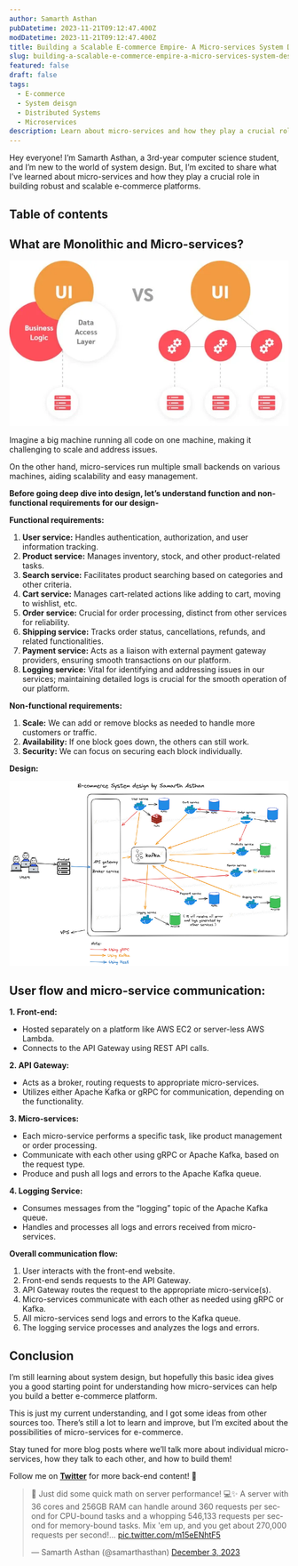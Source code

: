 ```yaml
---
author: Samarth Asthan
pubDatetime: 2023-11-21T09:12:47.400Z
modDatetime: 2023-11-21T09:12:47.400Z
title: Building a Scalable E-commerce Empire- A Micro-services System Design Approach
slug: building-a-scalable-e-commerce-empire-a-micro-services-system-design-approach
featured: false
draft: false
tags:
  - E-commerce
  - System deisgn
  - Distributed Systems
  - Microservices
description: Learn about micro-services and how they play a crucial role in building robust and scalable e-commerce platforms.
---
```


Hey everyone! I’m Samarth Asthan, a 3rd-year computer science student, and I’m new to the world of system design. But, I’m excited to share what I’ve learned about micro-services and how they play a crucial role in building robust and scalable e-commerce platforms.

## Table of contents

## What are Monolithic and Micro-services?

![monolithic-and-micro-services](./monolithic-and-micro-services.webp)

Imagine a big machine running all code on one machine, making it challenging to scale and address issues.

On the other hand, micro-services run multiple small backends on various machines, aiding scalability and easy management.

**Before going deep dive into design, let’s understand function and non-functional requirements for our design-**

**Functional requirements:**

1.  **User service:** Handles authentication, authorization, and user information tracking.
2.  **Product service:** Manages inventory, stock, and other product-related tasks.
3.  **Search service:** Facilitates product searching based on categories and other criteria.
4.  **Cart service:** Manages cart-related actions like adding to cart, moving to wishlist, etc.
5.  **Order service:** Crucial for order processing, distinct from other services for reliability.
6.  **Shipping service:** Tracks order status, cancellations, refunds, and related functionalities.
7.  **Payment service:** Acts as a liaison with external payment gateway providers, ensuring smooth transactions on our platform.
8.  **Logging service:** Vital for identifying and addressing issues in our services; maintaining detailed logs is crucial for the smooth operation of our platform.

**Non-functional requirements:**

1.  **Scale:** We can add or remove blocks as needed to handle more customers or traffic.
2.  **Availability:** If one block goes down, the others can still work.
3.  **Security:** We can focus on securing each block individually.

**Design:**

![e-commerce-system-design](./e-commerce-system-design.png)

## User flow and micro-service communication:

**1\. Front-end:**

- Hosted separately on a platform like AWS EC2 or server-less AWS Lambda.
- Connects to the API Gateway using REST API calls.

**2\. API Gateway:**

- Acts as a broker, routing requests to appropriate micro-services.
- Utilizes either Apache Kafka or gRPC for communication, depending on the functionality.

**3\. Micro-services:**

- Each micro-service performs a specific task, like product management or order processing.
- Communicate with each other using gRPC or Apache Kafka, based on the request type.
- Produce and push all logs and errors to the Apache Kafka queue.

**4\. Logging Service:**

- Consumes messages from the “logging” topic of the Apache Kafka queue.
- Handles and processes all logs and errors received from micro-services.

**Overall communication flow:**

1.  User interacts with the front-end website.
2.  Front-end sends requests to the API Gateway.
3.  API Gateway routes the request to the appropriate micro-service(s).
4.  Micro-services communicate with each other as needed using gRPC or Kafka.
5.  All micro-services send logs and errors to the Kafka queue.
6.  The logging service processes and analyzes the logs and errors.

## Conclusion

I’m still learning about system design, but hopefully this basic idea gives you a good starting point for understanding how micro-services can help you build a better e-commerce platform.

This is just my current understanding, and I got some ideas from other sources too. There’s still a lot to learn and improve, but I’m excited about the possibilities of micro-services for e-commerce.

Stay tuned for more blog posts where we’ll talk more about individual micro-services, how they talk to each other, and how to build them!

Follow me on [**Twitter**](https://twitter.com/samarthasthan) for more back-end content! 🚀

<blockquote class="twitter-tweet"><p lang="en" dir="ltr">🚀 Just did some quick math on server performance! 💻✨ A server with 36 cores and 256GB RAM can handle around 360 requests per second for CPU-bound tasks and a whopping 546,133 requests per second for memory-bound tasks. Mix &#39;em up, and you get about 270,000 requests per second!… <a href="https://t.co/m15eENhtF5">pic.twitter.com/m15eENhtF5</a></p>&mdash; Samarth Asthan (@samarthasthan) <a href="https://twitter.com/samarthasthan/status/1731299091026726973?ref_src=twsrc%5Etfw">December 3, 2023</a></blockquote> <script async src="https://platform.twitter.com/widgets.js" charset="utf-8"></script>
